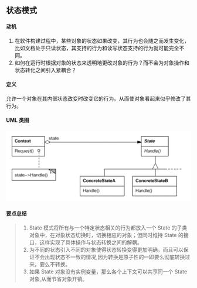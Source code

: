 ## 状态模式

#### 动机

1. 在软件构建过程中，某些对象的状态如果改变，其行为也会随之而发生变化，比如文档处于只读状态，其支持的行为和读写状态支持的行为就可能完全不同。
2. 如何在运行时根据对象的状态来透明地更改对象的行为？而不会为对象操作和状态转化之间引入紧耦合？

#### 定义

允许一个对象在其内部状态改变时改变它的行为。从而使对象看起来似乎修改了其行为。

#### UML 类图

![](figure/State.png)

#### 要点总结

> 1. State 模式将所有与一个特定状态相关的行为都放入一个 State 的子类对象中，在对象状态切换时，切换相应的对象；但同时维持 State 的接口，这样实现了具体操作与状态转换之间的解耦。
> 2. 为不同的状态引入不同的对象使得状态转换变得更加明确，而且可以保证不会出现状态不一致的情况,因为转换是原子性的一即要么彻底转换过来，要么不转换。
> 3. 如果 State 对象没有实例变量，那么各个上下文可以共享同一个 State 对象,从而节省对象开销。

